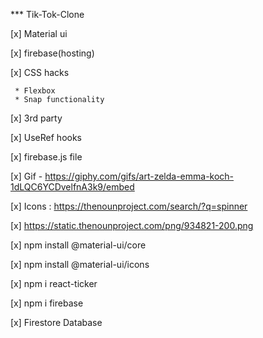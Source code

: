 *** Tik-Tok-Clone


[x] Material ui

[x] firebase(hosting)

[x] CSS hacks 
     
     * Flexbox
     * Snap functionality
  
[x] 3rd party

[x] UseRef hooks

[x] firebase.js file 

[x] Gif - https://giphy.com/gifs/art-zelda-emma-koch-1dLQC6YCDvelfnA3k9/embed


[x] Icons :  https://thenounproject.com/search/?q=spinner

[x] https://static.thenounproject.com/png/934821-200.png

[x] npm install @material-ui/core

[x] npm install @material-ui/icons

[x] npm i react-ticker


[x] npm i firebase 

[x] Firestore Database